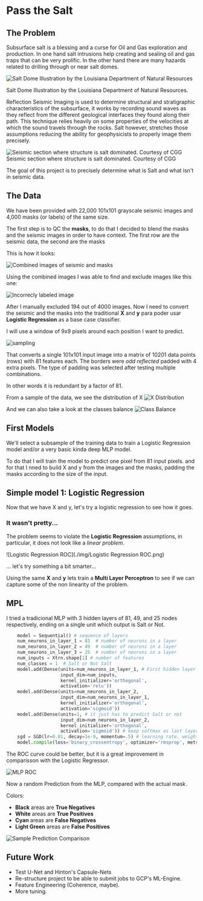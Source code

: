 
# Pass the Salt

## The Problem

Subsurface salt is a blessing and a curse for Oil and Gas exploration and production. In one hand salt intrusions help creating and sealing oil and gas traps that can be very prolific. In the other hand there are many hazards related to drilling through or near salt domes.

![Salt Dome Illustration by the Louisiana Department of Natural Resources](./img/Salt_Dome_Illustration.jpg)

Salt Dome Illustration by the Louisiana Department of Natural Resources.

Reflection Seismic Imaging is used to determine structural and stratigraphic characteristics of the subsurface, it works by recording sound waves as they reflect from the different geological interfaces they found along their path. This technique relies heavily on some properties of the velocities at which the sound travels through the rocks. Salt however, stretches those assumptions reducing the ability for geophysicists to properly image them precisely.

![Seismic section where structure is salt dominated. Courtesy of CGG](./img/seismic_section_CGG_Kwanza.jpg)
Seismic section where structure is salt dominated. Courtesy of CGG

The goal of this project is to precisely determine what is Salt and what isn't in seismic data.

## The Data

We have been provided with 22,000 101x101 grayscale seismic images and 4,000 masks (or labels) of the same size.

The first step is to QC the **masks**, to do that I decided to blend the masks and the seismic images in order to have context. The first row are the seismic data, the second are the masks 

This is how it looks:

![Combined images of seismic and masks](./img/combo.png)


Using the combined images I was able to find and exclude images like this one:

![Incorrecly labeled image](../data/susp/7deaf30c4a.png)

After I manually excluded 194 out of 4000 images. Now I need to convert  the seismic and the masks into the traditional **X** and **y** para poder usar **Logistic Regression** as a base case classifier. 

I will use a window of 9x9 pixels around each position I want to predict.

![sampling](./img/Sampling.png)

That converts a single 101x101 input image into a matrix of 10201 data points (rows) with 81 features each. The borders were *odd reflected* padded with 4 extra pixels. The type of padding was selected after testing multiple combinations.

In other words it is redundant by a factor of 81. 

From a sample of the data, we see the distribution of X
![X Distribution](./img/X_hist.png)

And we can also take a look at the classes balance
![Class Balance](./img/class_balance.png)

## First Models

We'll select a subsample of the training data to train a Logistic Regression model and/or a very basic kinda deep MLP model.

To do that I will train the model to predict one pixel from 81 input pixels. and for that I nned to build X and y from the images and the masks, padding the masks according to the size of the input.

## Simple model 1: Logistic Regression

Now that we have X and y, let's try a logistic regression to see how it goes.

### It wasn't pretty...

The problem seems to violate the **Logistic Regression** assumptions, in particular, it does not look like a *linear problem*.

![Logistic Regression ROC](./img/Logistic Regression ROC.png)

... let's try something a bit smarter...

Using the same **X** and **y** lets train a **Multi Layer Perceptron** to see if we can capture some of the non linearity of the problem.

## MPL


I tried a tradicional MLP with 3 hidden layers of 81, 49, and 25 nodes respectively, ending on a single unit which output is Salt or Not.

```python
    model = Sequential() # sequence of layers
    num_neurons_in_layer_1 = 81  # number of neurons in a layer 
    num_neurons_in_layer_2 = 49  # number of neurons in a layer 
    num_neurons_in_layer_3 = 25  # number of neurons in a layer 
    num_inputs = Xtrn.shape[1] # number of features
    num_classes = 1  # Salt or Not Salt
    model.add(Dense(units=num_neurons_in_layer_1, # First hidden layer same size as inputs
                    input_dim=num_inputs,
                    kernel_initializer='orthogonal',
                    activation='relu'))
    model.add(Dense(units=num_neurons_in_layer_2,
                    input_dim=num_neurons_in_layer_1,
                    kernel_initializer='orthogonal',
                    activation='sigmoid'))
    model.add(Dense(units=1, # it just has to predict Salt or not
                    input_dim=num_neurons_in_layer_2,
                    kernel_initializer='orthogonal',
                    activation='sigmoid')) # keep softmax as last layer
    sgd = SGD(lr=0.01, decay=1e-9, momentum=.5) # learning rate, weight decay, momentum; using stochastic gradient descent (keep)
    model.compile(loss='binary_crossentropy', optimizer='rmsprop', metrics=["accuracy"] )
```

The ROC curve could be better, but it is a great improvement in comparisson with the Logistic Regressor.

![MLP ROC](./img/MLP_ROC.png)

Now a random Prediction from the MLP, compared with the actual mask.

Colors:

* **Black** areas are **True Negatives**
* **White** areas are **True Positives**
* **Cyan** areas are **False Negatives**
* **Light Green** areas are **False Positives**

![Sample Prediction Comparison](./img/prediction.png)


## Future Work

* Test U-Net and Hinton's Capsule-Nets
* Re-structure project to be able to submit jobs to GCP's ML-Engine.
* Feature Engineering (Coherence, maybe).
* More tuning.
